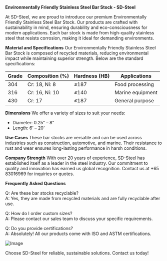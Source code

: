 **Environmentally Friendly Stainless Steel Bar Stock - SD-Steel**

At SD-Steel, we are proud to introduce our premium Environmentally Friendly Stainless Steel Bar Stock. Our products are crafted with sustainability in mind, ensuring durability and eco-consciousness for modern applications. Each bar stock is made from high-quality stainless steel that resists corrosion, making it ideal for demanding environments.

**Material and Specifications**
Our Environmentally Friendly Stainless Steel Bar Stock is composed of recycled materials, reducing environmental impact while maintaining superior strength. Below are the standard specifications:

| Grade | Composition (%) | Hardness (HB) | Applications |
|-------|-----------------|---------------|--------------|
| 304   | Cr: 18, Ni: 8   | ≤187          | Food processing |
| 316   | Cr: 16, Ni: 10  | ≤140          | Marine equipment |
| 430   | Cr: 17         | ≤187          | General purpose |

**Dimensions**
We offer a variety of sizes to suit your needs:
- Diameter: 0.25” – 8”
- Length: 6’ – 20’

**Use Cases**
These bar stocks are versatile and can be used across industries such as construction, automotive, and marine. Their resistance to rust and wear ensures long-lasting performance in harsh conditions.

**Company Strength**
With over 20 years of experience, SD-Steel has established itself as a leader in the steel industry. Our commitment to quality and innovation has earned us global recognition. Contact us at +65 83016969 for inquiries or quotes.

**Frequently Asked Questions**

Q: Are these bar stocks recyclable?  
A: Yes, they are made from recycled materials and are fully recyclable after use.

Q: How do I order custom sizes?  
A: Please contact our sales team to discuss your specific requirements.

Q: Do you provide certifications?  
A: Absolutely! All our products come with ISO and ASTM certifications.

![Image](https://github.com/user-attachments/assets/2567258e-e124-4816-932d-1809bd27ef0b)

Choose SD-Steel for reliable, sustainable solutions. Contact us today!